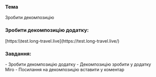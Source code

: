 <h3>Тема</h3>
Зробити декомпозицію


<h3>Зробити декомпозицію додатку:</h3>
[https:\\test.long-travel.live](https://test.long-travel.live/)

<h3>Завдання:</h3>
- Зробити декомпозицію додатку
- Декомпозицію зробити у додатку Miro
- Посилання на декомпозицію вставити у коментар
